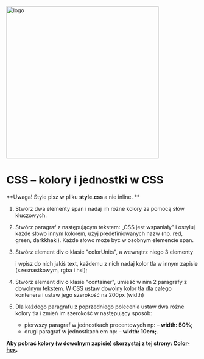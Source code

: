 <img alt="logo" src="http://coderslab.pl/svg/logo-coderslab.svg" width="400">

# CSS &ndash; kolory i jednostki w CSS

**Uwaga! Style pisz w pliku **style.css** a nie inline. **

1. Stwórz dwa elementy span i nadaj im różne kolory za pomocą słów kluczowych.

2. Stwórz paragraf z następującym tekstem: „CSS jest wspaniały” i ostyluj każde słowo innym kolorem, użyj predefiniowanych nazw (np. red, green, darkkhaki). Każde słowo może być w osobnym elemencie span.

3. Stwórz element div o klasie "colorUnits", a wewnątrz niego 3 elementy <p> i wpisz do nich jakiś text, każdemu z nich nadaj kolor tła w innym zapisie (szesnastkowym, rgba i hsl);

4. Stwórz element div o klasie "container", umieść w nim 2 paragrafy z dowolnym tekstem. W CSS ustaw dowolny kolor tła dla całego kontenera i ustaw jego szerokość na 200px (width)

5. Dla każdego paragrafu z poprzedniego polecenia ustaw dwa różne kolory tła i zmień im szerokość w następujący sposób:
	* pierwszy paragraf w jednostkach procentowych np: &ndash; **width: 50%;**
	* drugi paragraf w jednostkach em np: &ndash; **width: 10em;**.



**Aby pobrać kolory (w dowolnym zapisie) skorzystaj z tej strony: [Color-hex](http://www.color-hex.com/).**
